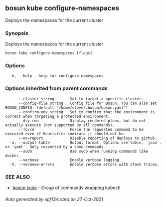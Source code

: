 ## bosun kube configure-namespaces

Deploys the namespaces for the current cluster

### Synopsis

Deploys the namespaces for the current cluster

```
bosun kube configure-namespaces [flags]
```

### Options

```
  -h, --help   help for configure-namespaces
```

### Options inherited from parent commands

```
      --cluster string       Set to target a specific cluster.
      --config-file string   Config file for Bosun. You can also set BOSUN_CONFIG. (default "/home/steve/.bosun/bosun.yaml")
      --confirm-env string   Set to confirm that the environment is correct when targeting a protected environment.
      --dry-run              Display rendered plans, but do not actually execute (not supported by all commands).
      --force                Force the requested command to be executed even if heuristics indicate it should not be.
      --no-report            Disable reporting of deploys to github.
  -o, --output table         Output format. Options are table, `json`, or `yaml`. Only respected by a some commands.
      --sudo                 Use sudo when running commands like docker.
      --verbose              Enable verbose logging.
  -V, --verbose-errors       Enable verbose errors with stack traces.
```

### SEE ALSO

* [bosun kube](bosun_kube.md)	 - Group of commands wrapping kubectl.

###### Auto generated by spf13/cobra on 27-Oct-2021
